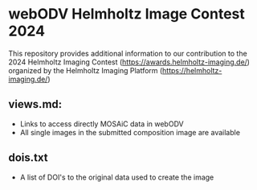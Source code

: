 # webODV Helmholtz Image Contest 2024

This repository provides additional information to our contribution to
the 2024 Helmholtz Imaging Contest
(https://awards.helmholtz-imaging.de/) organized by the Helmholtz
Imaging Platform (https://helmholtz-imaging.de/)

## views.md:
- Links to access directly MOSAiC data in webODV
- All single images in the submitted composition image are available

## dois.txt
- A list of DOI's to the original data used to create the image
